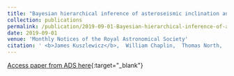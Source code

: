 ```yaml
---
title: "Bayesian hierarchical inference of asteroseismic inclination angles"
collection: publications
permalink: /publication/2019-09-01-Bayesian-hierarchical-inference-of-asteroseismic-inclination-angles
date: 2019-09-01
venue: 'Monthly Notices of the Royal Astronomical Society'
citation: ' <b>James Kuszlewicz</b>,  William Chaplin,  Thomas North,  Will Farr,  Keaton Bell,  Guy Davies,  Tiago Campante,  Saskia Hekker, '
---
```

[Access paper from ADS here](https://ui.adsabs.harvard.edu/abs/2019MNRAS.488..572K){:target="_blank"}
